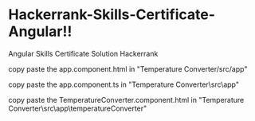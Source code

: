 # Hackerrank-Skills-Certificate-Angular!!
Angular Skills Certificate Solution Hackerrank

copy paste the app.component.html in "Temperature Converter/src/app" 

copy paste the app.component.ts in "Temperature Converter\src\app"

copy paste the TemperatureConverter.component.html in "Temperature Converter\src\app\temperatureConverter"

